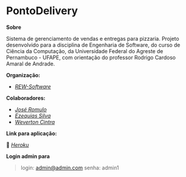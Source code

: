 # PontoDelivery

**Sobre**

Sistema de gerenciamento de vendas e entregas para pizzaria.
Projeto desenvolvido para a disciplina de Engenharia de Software,
do curso de Ciência da Computação,
da Universidade Federal do Agreste de Pernambuco - UFAPE,
com orientação do professor Rodrigo Cardoso Amaral de Andrade.

**Organização:**

*  [*REW-Software*](https://github.com/REW-Software)

**Colaboradores:**

*  [*José Romulo*](https://github.com/J-Romulo)
*  [*Ezequias Silva*](https://github.com/ezequias2d)
*  [*Weverton Cintra*](https://github.com/WevertonCintra)

**Link para aplicação:**

🚀 [*Heroku*](https://ponto-delivery.herokuapp.com/)

**Login admin para**

> login: admin@admin.com
> senha: admin1